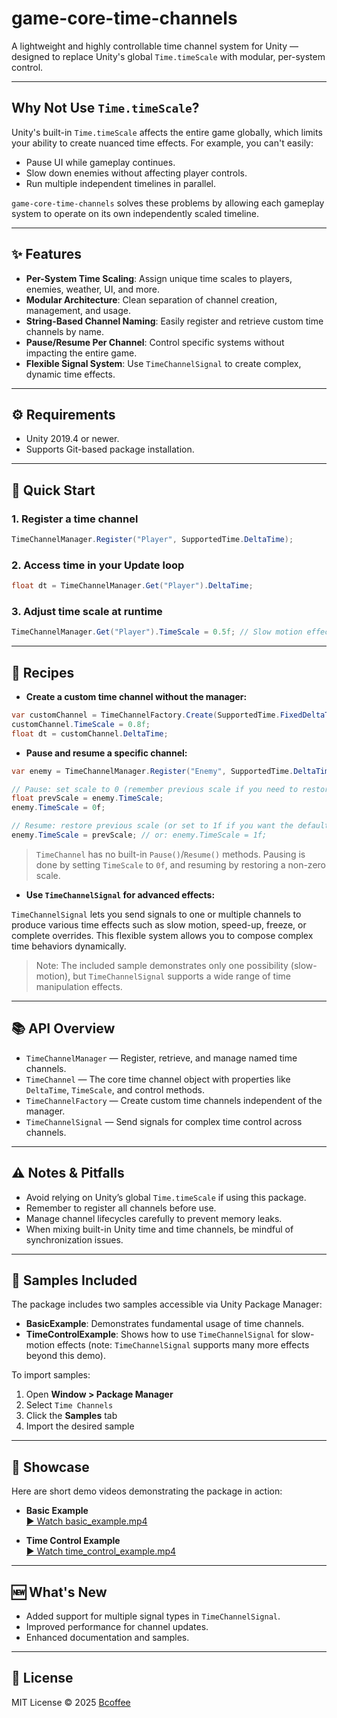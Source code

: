 # game-core-time-channels

A lightweight and highly controllable time channel system for Unity — designed to replace Unity's global `Time.timeScale` with modular, per-system control.

---

## Why Not Use `Time.timeScale`?

Unity's built-in `Time.timeScale` affects the entire game globally, which limits your ability to create nuanced time effects. For example, you can't easily:

- Pause UI while gameplay continues.
- Slow down enemies without affecting player controls.
- Run multiple independent timelines in parallel.

`game-core-time-channels` solves these problems by allowing each gameplay system to operate on its own independently scaled timeline.

---

## ✨ Features

- **Per-System Time Scaling**: Assign unique time scales to players, enemies, weather, UI, and more.
- **Modular Architecture**: Clean separation of channel creation, management, and usage.
- **String-Based Channel Naming**: Easily register and retrieve custom time channels by name.
- **Pause/Resume Per Channel**: Control specific systems without impacting the entire game.
- **Flexible Signal System**: Use `TimeChannelSignal` to create complex, dynamic time effects.

---

## ⚙️ Requirements

- Unity 2019.4 or newer.
- Supports Git-based package installation.

---

## 🚀 Quick Start

### 1. Register a time channel

```csharp
TimeChannelManager.Register("Player", SupportedTime.DeltaTime);
```

### 2. Access time in your Update loop

```csharp
float dt = TimeChannelManager.Get("Player").DeltaTime;
```

### 3. Adjust time scale at runtime

```csharp
TimeChannelManager.Get("Player").TimeScale = 0.5f; // Slow motion effect
```

---

## 📖 Recipes

- **Create a custom time channel without the manager:**

```csharp
var customChannel = TimeChannelFactory.Create(SupportedTime.FixedDeltaTime);
customChannel.TimeScale = 0.8f;
float dt = customChannel.DeltaTime;
```

- **Pause and resume a specific channel:**

```csharp
var enemy = TimeChannelManager.Register("Enemy", SupportedTime.DeltaTime);

// Pause: set scale to 0 (remember previous scale if you need to restore it)
float prevScale = enemy.TimeScale;
enemy.TimeScale = 0f;

// Resume: restore previous scale (or set to 1f if you want the default)
enemy.TimeScale = prevScale; // or: enemy.TimeScale = 1f;
```
> `TimeChannel` has no built-in `Pause()`/`Resume()` methods. Pausing is done by setting `TimeScale` to `0f`, and resuming by restoring a non-zero scale.

- **Use `TimeChannelSignal` for advanced effects:**

`TimeChannelSignal` lets you send signals to one or multiple channels to produce various time effects such as slow motion, speed-up, freeze, or complete overrides. This flexible system allows you to compose complex time behaviors dynamically.

> Note: The included sample demonstrates only one possibility (slow-motion), but `TimeChannelSignal` supports a wide range of time manipulation effects.

---

## 📚 API Overview

- `TimeChannelManager` — Register, retrieve, and manage named time channels.
- `TimeChannel` — The core time channel object with properties like `DeltaTime`, `TimeScale`, and control methods.
- `TimeChannelFactory` — Create custom time channels independent of the manager.
- `TimeChannelSignal` — Send signals for complex time control across channels.

---

## ⚠️ Notes & Pitfalls

- Avoid relying on Unity’s global `Time.timeScale` if using this package.
- Remember to register all channels before use.
- Manage channel lifecycles carefully to prevent memory leaks.
- When mixing built-in Unity time and time channels, be mindful of synchronization issues.

---

## 🧪 Samples Included

The package includes two samples accessible via Unity Package Manager:

- **BasicExample**: Demonstrates fundamental usage of time channels.
- **TimeControlExample**: Shows how to use `TimeChannelSignal` for slow-motion effects (note: `TimeChannelSignal` supports many more effects beyond this demo).

To import samples:

1. Open **Window > Package Manager**
2. Select `Time Channels`
3. Click the **Samples** tab
4. Import the desired sample

---

## 🎥 Showcase

Here are short demo videos demonstrating the package in action:

- **Basic Example**  
  [▶ Watch basic_example.mp4](./showcase/basic_example.mp4)

- **Time Control Example**  
  [▶ Watch time_control_example.mp4](./showcase/time_control_example.mp4)

---

## 🆕 What's New

- Added support for multiple signal types in `TimeChannelSignal`.
- Improved performance for channel updates.
- Enhanced documentation and samples.

---

## 📄 License

MIT License © 2025 [Bcoffee](https://github.com/bcoffee0630)
